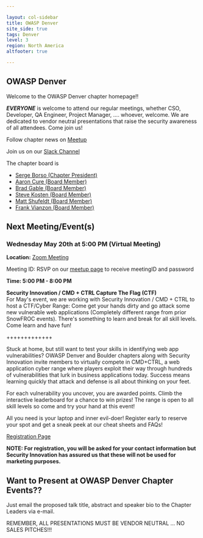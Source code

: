 ```yaml
---

layout: col-sidebar
title: OWASP Denver
site_side: true
tags: Denver
level: 3
region: North America
altfooter: true

---
```

OWASP Denver
-----------------
Welcome to the OWASP Denver chapter homepage!!

***EVERYONE*** is welcome to attend our regular meetings, whether CSO, Developer, QA Engineer, Project Manager, ....  whoever, welcome.  We are dedicated to vendor neutral presentations that raise the security awareness of all attendees.  Come join us!

Follow chapter news on [Meetup](https://www.meetup.com/Denver-OWASP/) 

Join us on our [Slack Channel](https://join.slack.com/t/denver-owasp/shared_invite/zt-d9ncxhfp-Px6DZBZhsRplWExVbJnm0w) 

The chapter board is 

* [Serge Borso (Chapter President)](mailto:serge.borso@owasp.org)
* [Aaron Cure (Board Member)](mailto:aaron.cure@owasp.org)
* [Brad Gable (Board Member)](mailto:brad.gable@owasp.org)
* [Steve Kosten (Board Member)](mailto:steve.kosten@owasp.org)
* [Matt Shufeldt (Board Member)](mailto:matt.shufeldt@owasp.org)
* [Frank Vianzon (Board Member)](mailto:frank.vianzon@owasp.org)


Next Meeting/Event(s)
---------------------
### Wednesday May 20th at 5:00 PM (Virtual Meeting)

**Location:** 
<a href="https://zoom.us/j/514365407?pwd=VUdmS1UxVXVMZU12aFFTVmNqaTB4Zz09" target="_blank">Zoom Meeting</a>


Meeting ID: RSVP on our <a href="https://www.meetup.com/OWASP-Denver" target="_blank">meetup page</a> to receive meetingID and password


**Time: 5:00 PM - 8:00 PM**

**Security Innovation / CMD + CTRL Capture The Flag (CTF)** <br>
For May's event, we are working with Security Innovation / CMD + CTRL to host a CTF/Cyber Range: Come get your hands dirty and go attack some new vulnerable web applications (Completely different range from prior SnowFROC events). There's something to learn and break for all skill levels. Come learn and have fun!

+++++++++++++

Stuck at home, but still want to test your skills in identifying web app vulnerabilities? OWASP Denver and Boulder chapters along with Security Innovation invite members to virtually compete in CMD+CTRL, a web application cyber range where players exploit their way through hundreds of vulnerabilities that lurk in business applications today. Success means learning quickly that attack and defense is all about thinking on your feet.

For each vulnerability you uncover, you are awarded points. Climb the interactive leaderboard for a chance to win prizes! The range is open to all skill levels so come and try your hand at this event!

All you need is your laptop and inner evil-doer!
Register early to reserve your spot and get a sneak peek at our cheat sheets and FAQs!

<a href="https://web.securityinnovation.com/owasp-denver-boulder" target="_blank">Registration Page</a>

**NOTE:  For registration, you will be asked for your contact information but Security Innovation has assured us that these will not be used for marketing purposes.**

Want to Present at OWASP Denver Chapter Events??
--------------------------------------------
Just email the proposed talk title, abstract and speaker bio to the Chapter Leaders via e-mail.  

REMEMBER, ALL PRESENTATIONS MUST BE VENDOR NEUTRAL ... NO SALES PITCHES!!!
